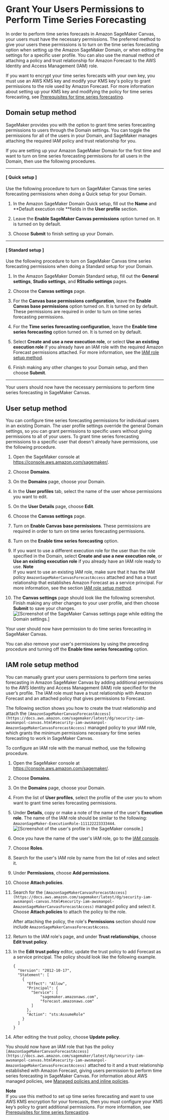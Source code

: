 # Grant Your Users Permissions to Perform Time Series Forecasting<a name="canvas-set-up-forecast"></a>

In order to perform time series forecasts in Amazon SageMaker Canvas, your users must have the necessary permissions\. The preferred method to give your users these permissions is to turn on the time series forecasting option when setting up the Amazon SageMaker Domain, or when editing the settings for a specific user profile\. You can also use the manual method of attaching a policy and trust relationship for Amazon Forecast to the AWS Identity and Access Management \(IAM\) role\.

If you want to encrypt your time series forecasts with your own key, you must use an AWS KMS key and modify your KMS key's policy to grant permissions to the role used by Amazon Forecast\. For more information about setting up your KMS key and modifying the policy for time series forecasting, see [Prerequisites for time series forecasting](canvas-kms.md#canvas-kms-app-data-prereqs-time-series)\.

## Domain setup method<a name="canvas-set-up-forecast-domain"></a>

SageMaker provides you with the option to grant time series forecasting permissions to users through the Domain settings\. You can toggle the permissions for all of the users in your Domain, and SageMaker manages attaching the required IAM policy and trust relationship for you\.

If you are setting up your Amazon SageMaker Domain for the first time and want to turn on time series forecasting permissions for all users in the Domain, then use the following procedures\.

------
#### [ Quick setup ]

Use the following procedure to turn on SageMaker Canvas time series forecasting permissions when doing a Quick setup for your Domain\.

1. In the Amazon SageMaker Domain Quick setup, fill out the **Name** and **Default execution role **fields in the **User profile** section\.

1. Leave the **Enable SageMaker Canvas permissions** option turned on\. It is turned on by default\.

1. Choose **Submit** to finish setting up your Domain\.

------
#### [ Standard setup ]

Use the following procedure to turn on SageMaker Canvas time series forecasting permissions when doing a Standard setup for your Domain\.

1. In the Amazon SageMaker Domain Standard setup, fill out the **General settings**, **Studio settings**, and **RStudio settings** pages\.

1. Choose the **Canvas settings** page\.

1. For the **Canvas base permissions configuration**, leave the **Enable Canvas base permissions** option turned on\. It is turned on by default\. These permissions are required in order to turn on time series forecasting permissions\.

1. For the **Time series forecasting configuration**, leave the **Enable time series forecasting** option turned on\. It is turned on by default\.

1. Select **Create and use a new execution role**, or select **Use an existing execution role** if you already have an IAM role with the required Amazon Forecast permissions attached\. For more information, see the [IAM role setup method](#canvas-set-up-forecast-iam)\.

1. Finish making any other changes to your Domain setup, and then choose **Submit**\.

------

Your users should now have the necessary permissions to perform time series forecasting in SageMaker Canvas\.

## User setup method<a name="canvas-set-up-forecast-user"></a>

You can configure time series forecasting permissions for individual users in an existing Domain\. The user profile settings override the general Domain settings, so you can grant permissions to specific users without giving permissions to all of your users\. To grant time series forecasting permissions to a specific user that doesn't already have permissions, use the following procedure\.

1. Open the SageMaker console at [https://console\.aws\.amazon\.com/sagemaker/](https://console.aws.amazon.com/sagemaker/)\.

1. Choose **Domains**\.

1. On the **Domains** page, choose your Domain\.

1. In the **User profiles** tab, select the name of the user whose permissions you want to edit\.

1. On the **User Details** page, choose **Edit**\.

1. Choose the **Canvas settings** page\.

1. Turn on **Enable Canvas base permissions**\. These permissions are required in order to turn on time series forecasting permissions\.

1. Turn on the **Enable time series forecasting** option\.

1. If you want to use a different execution role for the user than the role specified in the Domain, select **Create and use a new execution role**, or **Use an existing execution role** if you already have an IAM role ready to use\.
**Note**  
If you want to use an existing IAM role, make sure that it has the IAM policy `AmazonSageMakerCanvasForecastAccess` attached and has a trust relationship that establishes Amazon Forecast as a service principal\. For more information, see the section [IAM role setup method](#canvas-set-up-forecast-iam)\.

1. The **Canvas settings** page should look like the following screenshot\. Finish making any other changes to your user profile, and then choose **Submit** to save your changes\.  
![\[Screenshot of the SageMaker Canvas settings page while editing the Domain settings.\]](http://docs.aws.amazon.com/sagemaker/latest/dg/images/studio/canvas/canvas-domain-time-series-config.png)

Your user should now have permission to do time series forecasting in SageMaker Canvas\.

You can also remove your user's permissions by using the preceding procedure and turning off the **Enable time series forecasting** option\.

## IAM role setup method<a name="canvas-set-up-forecast-iam"></a>

You can manually grant your users permissions to perform time series forecasting in Amazon SageMaker Canvas by adding additional permissions to the AWS Identity and Access Management \(IAM\) role specified for the user’s profile\. The IAM role must have a trust relationship with Amazon Forecast and an attached policy that gives permissions to Forecast\.

The following section shows you how to create the trust relationship and attach the `[AmazonSageMakerCanvasForecastAccess](https://docs.aws.amazon.com/sagemaker/latest/dg/security-iam-awsmanpol-canvas.html#security-iam-awsmanpol-AmazonSageMakerCanvasForecastAccess)` managed policy to your IAM role, which grants the minimum permissions necessary for time series forecasting to work in SageMaker Canvas\.

To configure an IAM role with the manual method, use the following procedure\.

1. Open the SageMaker console at [https://console\.aws\.amazon\.com/sagemaker/](https://console.aws.amazon.com/sagemaker/)\.

1. Choose **Domains**\.

1. On the **Domains** page, choose your Domain\.

1. From the list of **User profiles**, select the profile of the user you to whom want to grant time series forecasting permissions\.

1. Under **Details**, copy or make a note of the name of the user's **Execution role**\. The name of the IAM role should be similar to the following: `AmazonSageMaker-ExecutionRole-111122223333444`\.  
![\[Screenshot of the user's profile in the SageMaker console.\]](http://docs.aws.amazon.com/sagemaker/latest/dg/images/studio/canvas/canvas-find-role.png)

1. Once you have the name of the user's IAM role, go to the [IAM console](https://console.aws.amazon.com/iamv2)\.

1. Choose **Roles**\.

1. Search for the user's IAM role by name from the list of roles and select it\.

1. Under **Permissions**, choose **Add permissions**\.

1. Choose **Attach policies**\.

1. Search for the `[AmazonSageMakerCanvasForecastAccess](https://docs.aws.amazon.com/sagemaker/latest/dg/security-iam-awsmanpol-canvas.html#security-iam-awsmanpol-AmazonSageMakerCanvasForecastAccess)` managed policy and select it\. Choose **Attach policies** to attach the policy to the role\.

   After attaching the policy, the role's **Permissions** section should now include `AmazonSageMakerCanvasForecastAccess`\.

1. Return to the IAM role's page, and under **Trust relationships**, choose **Edit trust policy**\.

1. In the **Edit trust policy** editor, update the trust policy to add Forecast as a service principal\. The policy should look like the following example\.

   ```
   {
     "Version": "2012-10-17",
     "Statement": [
       {
         "Effect": "Allow",
         "Principal": {
           "Service": [
               "sagemaker.amazonaws.com",
               "forecast.amazonaws.com"
           ]
         },
         "Action": "sts:AssumeRole"
       }
     ]
   }
   ```

1. After editing the trust policy, choose **Update policy**\.

You should now have an IAM role that has the policy `[AmazonSageMakerCanvasForecastAccess](https://docs.aws.amazon.com/sagemaker/latest/dg/security-iam-awsmanpol-canvas.html#security-iam-awsmanpol-AmazonSageMakerCanvasForecastAccess)` attached to it and a trust relationship established with Amazon Forecast, giving users permission to perform time series forecasting in SageMaker Canvas\. For information about AWS managed policies, see [Managed policies and inline policies](https://docs.aws.amazon.com/IAM/latest/UserGuide/access_policies_managed-vs-inline.html)\.

**Note**  
If you use this method to set up time series forecasting and want to use AWS KMS encryption for your forecasts, then you must configure your KMS key’s policy to grant additional permissions\. For more information, see [Prerequisites for time series forecasting](canvas-kms.md#canvas-kms-app-data-prereqs-time-series)\.